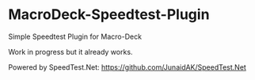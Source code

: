 # MacroDeck-Speedtest-Plugin
Simple Speedtest Plugin for Macro-Deck

Work in progress but it already works.

Powered by SpeedTest.Net: https://github.com/JunaidAK/SpeedTest.Net
